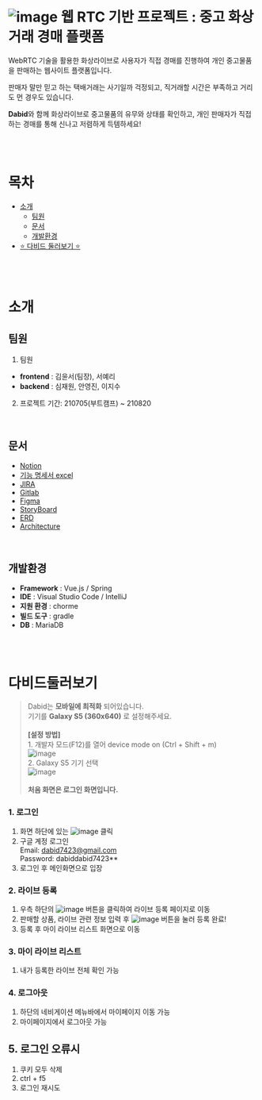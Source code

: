 # ![image](/uploads/588c46e1dbbb05547cd6d478c9331e41/image.png) **웹 RTC 기반 프로젝트 : 중고 화상거래 경매 플랫폼**

WebRTC 기술을 활용한 화상라이브로 사용자가 직접 경매를 진행하여 개인 중고물품을 판매하는 웹사이트 플랫폼입니다. 

판매자 말만 믿고 하는 택배거래는 사기일까 걱정되고, 직거래할 시간은 부족하고 거리도 먼 경우도 있습니다. 

**Dabid**와 함께 화상라이브로 중고물품의 유무와 상태를 확인하고, 개인 판매자가 직접하는 경매를 통해 신나고 저렴하게 득템하세요!

<br>
<br>

# 목차

- [소개](#소개)
  - [팀원](#팀원)
  - [문서](#문서)
  - [개발환경](#개발환경)
- [⭐ 다비드 둘러보기 ⭐](#다비드둘러보기)

<br>
<br>

# 소개
## 팀원
1. 팀원
  - **frontend** : 김윤서(팀장), 서예리
  - **backend**  : 심재원, 안영진, 이지수

2. 프로젝트 기간: 210705(부트캠프) ~ 210820    

<br>

## 문서
 - [Notion](https://www.notion.so/PJT-14bf2a880caa4b2f8cb5f220ce270bf3)
 - [기능 명세서 excel](https://docs.google.com/spreadsheets/d/1pazhJn9QQCp9-F--eiMslCsy95N4F8GIuffqEuyxysQ/edit#gid=1438666494)
 - [JIRA](https://jira.ssafy.com/projects/S05P12A506/issues/S05P12A506-3?filter=allopenissues)
 - [Gitlab](https://lab.ssafy.com/s05-webmobile1-sub2/S05P12A506)
 - [Figma](https://www.figma.com/team_invite/redeem/PxGzuHG5EE5SJrjPOExpwX)
 - [StoryBoard](https://docs.google.com/presentation/d/1eBP6ZpRhm4AEdg9Pu2nexNRW_feO2aKZFI18TOPKFzE/edit#slide=id.p)
 - [ERD](https://www.erdcloud.com/d/wbwiRBoxZA4vkFdkf)
 - [Architecture](https://drive.google.com/file/d/1QH-hY0vVtCKsxEMw_OxLQO5paEOxW7UN/view?usp=sharing)

<br>

## 개발환경
- __Framework__ : Vue.js / Spring
- __IDE__ : Visual Studio Code / IntelliJ
- __지원 환경__ : chorme
- __빌드 도구__ : gradle
- __DB__ : MariaDB


<br>
<br>


# 다비드둘러보기
> Dabid는 **모바일에 최적화** 되어있습니다.
<br> 기기를 **Galaxy S5 (360x640)** 로 설정해주세요.
<br><br> **[설정 방법]**
<br> 1. 개발자 모드(F12)를 열어 device mode on (Ctrl + Shift + m)
<br>![image](/uploads/a8af3f2d286b20227ff3cf1016fa6ab9/image.png)
<br> 2. Galaxy S5 기기 선택
<br>![image](/uploads/e229472ea6c4fd980944b09cd8a82ad2/image.png)
<br><br> **처음 화면은 로그인 화면입니다.**

### 1. 로그인
1. 화면 하단에 있는 ![image](/uploads/035fdfc4c1143f607ee4bd6e120e5c07/image.png) 클릭
2. 구글 계정 로그인<br>
  Email: dabid7423@gmail.com<br>
  Password: dabiddabid7423**
3. 로그인 후 메인화면으로 입장

### 2. 라이브 등록
1. 우측 하단의 ![image](/uploads/b4409d2f374f3dfa970b3b8cc0a63245/image.png) 버튼을 클릭하여 라이브 등록 페이지로 이동
2. 판매할 상품, 라이브 관련 정보 입력 후 ![image](/uploads/28fd0c9d04168e57fae2eef18f9b97b4/image.png) 버튼을 눌러 등록 완료!
3. 등록 후 마이 라이브 리스트 화면으로 이동

### 3. 마이 라이브 리스트
1. 내가 등록한 라이브 전체 확인 가능

### 4. 로그아웃
1. 하단의 네비게이션 메뉴바에서 마이페이지 이동 가능
2. 마이페이지에서 로그아웃 가능


## 5. 로그인 오류시
1. 쿠키 모두 삭제
2. ctrl + f5 
3. 로그인 재시도
